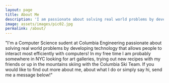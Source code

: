 ```yaml
---
layout: page
title: About Me
description: 'I am passionate about solving real world problems by developing technology that allows people to interact most efficiently with computers!'
image: assets/images/pic02.jpg
permalink: /about/
---
```

<!-- Main -->
<div id="main">


<!-- One -->
<section id="one">
	<div class="inner">
		<p>"I'm a Computer Science sudent at Columbia Engineering passionate about solving real world problems by developing technology that allows people to interact most efficiently with computers! In my free time I am probably somewhere in NYC looking for art galleries, trying out new recipes with my friends or up in the mountains skiing with the Columbia Ski Team. If you would like to find out more about me, about what I do or simply say hi, send me a message below!"</p>
    </div>
</section>

</div>

